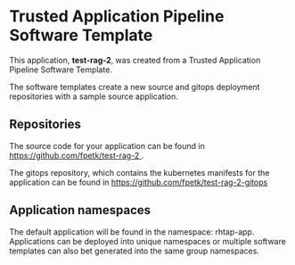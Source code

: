 # Trusted Application Pipeline Software Template

This application, **test-rag-2**, was created from a Trusted Application Pipeline Software Template.

The software templates create a new source and gitops deployment repositories with a sample source application. 

## Repositories

The source code for your application can be found in [https://github.com/fpetk/test-rag-2 ](https://github.com/fpetk/test-rag-2 ).
 
The gitops repository, which contains the kubernetes manifests for the application can be found in 
[https://github.com/fpetk/test-rag-2-gitops ](https://github.com/fpetk/test-rag-2-gitops ) 

## Application namespaces 

The default application will be found in the namespace: rhtap-app. Applications can be deployed into unique namespaces or multiple software templates can also bet generated into the same group namespaces.  